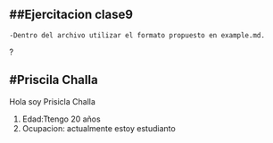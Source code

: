 ##Ejercitacion clase9
---

	-Dentro del archivo utilizar el formato propuesto en example.md.
?

#Priscila Challa
---
Hola soy Prisicla Challa
1. Edad:Ttengo 20 años
2. Ocupacion: actualmente estoy estudianto


